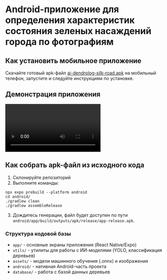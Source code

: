 # Android-приложение для определения характеристик состояния зеленых насаждений города по фотографиям

## Как установить мобильное приложение
Скачайте готовый apk-файл [ai-dendrolog-silk-road.apk](https://disk.yandex.ru/d/Wa0jW8RNL9MSlQ) на мобильный телефон, запустите и следуйте инструкциям по установке.

## Демонстрация приложения

![](https://github.com/Anton-Cherepkov/trees-hackathon-app/raw/refs/heads/master/video_example.mp4)


## Как собрать apk-файл из исходного кода
1. Склонируйте репозиторий
2. Выполните команды:
```
npx expo prebuild --platform android
cd android/
./gradlew clean
./gradlew assembleRelease
```
3. Дождитесь генерации, файл будет доступен по пути `android/app/build/outputs/apk/release/app-release.apk`.

### Структура кодовой базы
- `app/` - основные экраны приложения (React Native/Expo)
- `utils/` - утилиты для работы с ИИ-моделями (YOLO, классификация деревьев)
- `assets/` - модели машинного обучения (.onnx) и изображения
- `android/` - нативная Android-часть проекта
- `database/` - работа с базой данных деревьев
